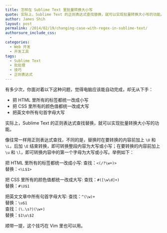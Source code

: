 ```yaml
---
title: 怎样在 Sublime Text 里批量转换大小写
quote: 实际上，Sublime Text 的正则表达式查找替换，就可以实现批量转换大小写的功能。
author: James Shih
layout: post
permalink: /2014/02/19/changing-case-with-regex-in-sublime-text/
authorsure_include_css:
  - 
categories:
  - Web 开发
  - 开发工具
tags:
  - Sublime Text
  - 批处理
  - 技巧
  - 正则表达式
---
```

有多少次，你面对着以下这种问题，觉得电脑应该能自动完成，却无从下手：

*   把 HTML 里所有的标签都统一改成小写
*   把 CSS 里所有的颜色值都统一改成大写
*   把英文中所有句首字母大写

实际上，Sublime Text 的正则表达式查找替换，就可以实现批量转换大小写的功能。

<!--more-->

像往常一样用正则表达式查找，不同的是，替换时在要转换的内容前加上 `\U` 和 `\L`，后加 `\E` 结束转换，即可转换整段内容为大写或小写；在要转换的内容前加上 `\u` 和 `\l`，即可转换内容中的第一个字母为大写或小写。举例如下：

把 HTML 里所有的标签都统一改成小写:
  查找：`<(/?\w+)>`  
  替换：`<\L$1>`

把 CSS 里所有的颜色值都统一改成大写:
  查找：`#([\w\d]+)`  
  替换：`#\U$1`

把英文文章中所有句首字母大写:
  查找：`^(\w)+`  
  替换：`\u$1`  
  查找：`(\.\s?)(\w+)`  
  替换：`$1\u\$2`

顺带一提，这个技巧在 Vim 里也可以用。